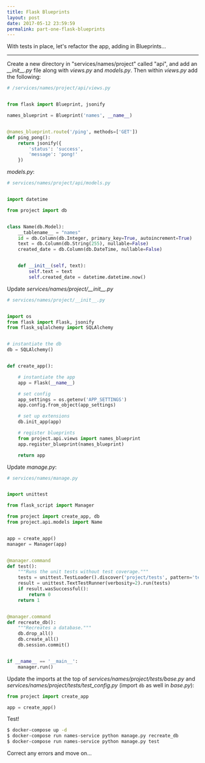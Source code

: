 ```yaml
---
title: Flask Blueprints
layout: post
date: 2017-05-12 23:59:59
permalink: part-one-flask-blueprints
---
```


With tests in place, let's refactor the app, adding in Blueprints...

---

Create a new directory in "services/names/project" called "api", and add an *\_\_init\_\_.py* file along with *views.py* and *models.py*. Then within *views.py* add the following:

```python
# /services/names/project/api/views.py


from flask import Blueprint, jsonify

names_blueprint = Blueprint('names', __name__)


@names_blueprint.route('/ping', methods=['GET'])
def ping_pong():
    return jsonify({
        'status': 'success',
        'message': 'pong!'
    })
```

*models.py*:

```python
# services/names/project/api/models.py


import datetime

from project import db


class Name(db.Model):
    __tablename__ = "names"
    id = db.Column(db.Integer, primary_key=True, autoincrement=True)
    text = db.Column(db.String(255), nullable=False)
    created_date = db.Column(db.DateTime, nullable=False)


    def __init__(self, text):
        self.text = text
        self.created_date = datetime.datetime.now()
```

Update *services/names/project/\_\_init\_\_.py*

```python
# services/names/project/__init__.py


import os
from flask import Flask, jsonify
from flask_sqlalchemy import SQLAlchemy


# instantiate the db
db = SQLAlchemy()


def create_app():

    # instantiate the app
    app = Flask(__name__)

    # set config
    app_settings = os.getenv('APP_SETTINGS')
    app.config.from_object(app_settings)

    # set up extensions
    db.init_app(app)

    # register blueprints
    from project.api.views import names_blueprint
    app.register_blueprint(names_blueprint)

    return app
```

Update *manage.py*:

```python
# services/names/manage.py


import unittest

from flask_script import Manager

from project import create_app, db
from project.api.models import Name


app = create_app()
manager = Manager(app)


@manager.command
def test():
    """Runs the unit tests without test coverage."""
    tests = unittest.TestLoader().discover('project/tests', pattern='test*.py')
    result = unittest.TextTestRunner(verbosity=2).run(tests)
    if result.wasSuccessful():
        return 0
    return 1


@manager.command
def recreate_db():
    """Recreates a database."""
    db.drop_all()
    db.create_all()
    db.session.commit()


if __name__ == '__main__':
    manager.run()
```

Update the imports at the top of *services/names/project/tests/base.py* and *services/names/project/tests/test_config.py* (import `db` as well in *base.py*):

```python
from project import create_app

app = create_app()
```

Test!

```sh
$ docker-compose up -d
$ docker-compose run names-service python manage.py recreate_db
$ docker-compose run names-service python manage.py test
```

Correct any errors and move on...
